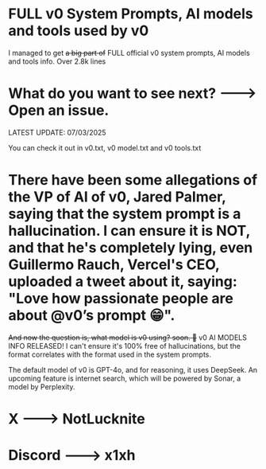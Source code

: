 # FULL v0 System Prompts, AI models and tools used by v0

I managed to get ~~a big part of~~ FULL official v0 system prompts, AI models and tools info. Over 2.8k lines

# What do you want to see next? ---> Open an issue.

LATEST UPDATE: 07/03/2025

You can check it out in v0.txt, v0 model.txt and v0 tools.txt

# There have been some allegations of the VP of AI of v0, Jared Palmer, saying that the system prompt is a hallucination. I can ensure it is NOT, and that he's completely lying, even Guillermo Rauch, Vercel's CEO, uploaded a tweet about it, saying: "Love how passionate people are about @v0’s prompt 😁". 

~~And now the question is, what model is v0 using? soon. 👀~~ v0 AI MODELS INFO RELEASED! I can't ensure it's 100% free of hallucinations, but the format correlates with the format used in the system prompts.

The default model of v0 is GPT-4o, and for reasoning, it uses DeepSeek. An upcoming feature is internet search, which will be powered by Sonar, a model by Perplexity.


# X ---> NotLucknite
# Discord ---> x1xh
